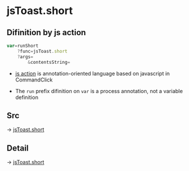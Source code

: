 # jsToast.short

## Difinition by js action

```js.js
var=runShort
	?func=jsToast.short
	?args=
		&contentsString=
```

- [js action](#) is annotation-oriented language based on javascript in CommandClick

- The `run` prefix difinition on `var` is a process annotation, not a variable definition

## Src

-> [jsToast.short](https://github.com/puutaro/CommandClick/blob/master/app/src/main/java/com/puutaro/commandclick/fragment_lib/terminal_fragment/js_interface/JsToast.kt#L18)

## Detail

-> [jsToast.short](https://github.com/puutaro/CommandClick/blob/master/md/developer/js_interface/details/JsToast/short.md)
